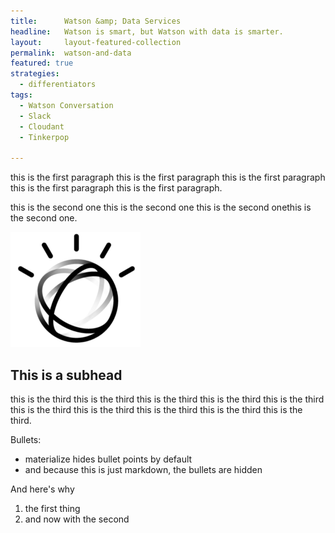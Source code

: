 ```yaml
---
title:      Watson &amp; Data Services
headline:   Watson is smart, but Watson with data is smarter.
layout:     layout-featured-collection
permalink:  watson-and-data
featured: true
strategies: 
  - differentiators
tags: 
  - Watson Conversation
  - Slack
  - Cloudant
  - Tinkerpop

---
```


this is the first paragraph this is the first paragraph this is the first paragraph this is the first paragraph this is the first paragraph.

this is the second one this is the second one this is the second onethis is the second one.

![placeholder image](img/watson_black.png)

## This is a subhead

this is the third this is the third this is the third this is the third this is the third this is the third this is the third this is the third this is the third this is the third.

Bullets:
- materialize hides bullet points by default
- and because this is just markdown, the bullets are hidden

And here's why

1. the first thing
2. and now with the second